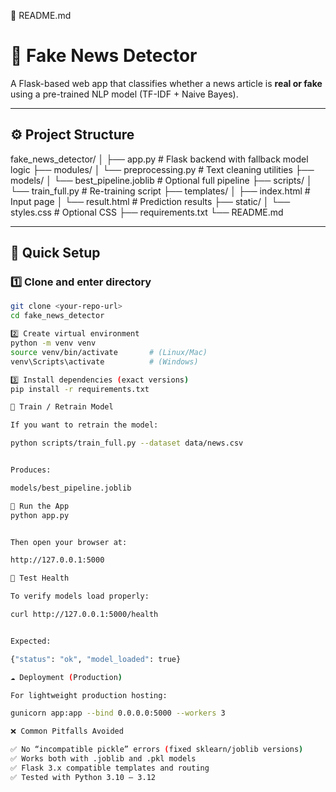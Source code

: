 📘 README.md
# 📰 Fake News Detector

A Flask-based web app that classifies whether a news article is **real or fake** using a pre-trained NLP model (TF-IDF + Naive Bayes).

---

## ⚙️ Project Structure


fake_news_detector/
│
├── app.py # Flask backend with fallback model logic
├── modules/
│ └── preprocessing.py # Text cleaning utilities
├── models/
│ └── best_pipeline.joblib # Optional full pipeline
├── scripts/
│ └── train_full.py # Re-training script
├── templates/
│ ├── index.html # Input page
│ └── result.html # Prediction results
├── static/
│ └── styles.css # Optional CSS
├── requirements.txt
└── README.md


---

## 🚀 Quick Setup

### 1️⃣ Clone and enter directory
```bash
git clone <your-repo-url>
cd fake_news_detector

2️⃣ Create virtual environment
python -m venv venv
source venv/bin/activate       # (Linux/Mac)
venv\Scripts\activate          # (Windows)

3️⃣ Install dependencies (exact versions)
pip install -r requirements.txt

🧠 Train / Retrain Model

If you want to retrain the model:

python scripts/train_full.py --dataset data/news.csv


Produces:

models/best_pipeline.joblib 

🧩 Run the App
python app.py


Then open your browser at:

http://127.0.0.1:5000

🧪 Test Health

To verify models load properly:

curl http://127.0.0.1:5000/health


Expected:

{"status": "ok", "model_loaded": true}

☁️ Deployment (Production)

For lightweight production hosting:

gunicorn app:app --bind 0.0.0.0:5000 --workers 3

❌ Common Pitfalls Avoided

✅ No “incompatible pickle” errors (fixed sklearn/joblib versions)
✅ Works both with .joblib and .pkl models
✅ Flask 3.x compatible templates and routing
✅ Tested with Python 3.10 – 3.12

